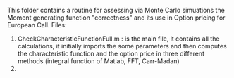 This folder contains a routine for assessing via Monte Carlo simuations the Moment generating function "correctness" and its use in Option pricing for European Call.
Files: 

1) CheckCharacteristicFunctionFull.m : is the main file, it contains all the calculations, it initially imports the some parameters and then computes the characteristic function and the option price in three different methods (integral function of Matlab, FFT, Carr-Madan)
2) 
